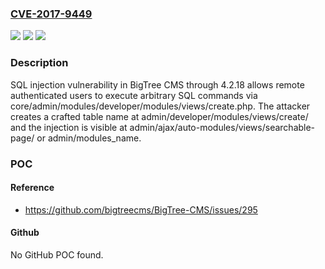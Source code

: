 ### [CVE-2017-9449](https://cve.mitre.org/cgi-bin/cvename.cgi?name=CVE-2017-9449)
![](https://img.shields.io/static/v1?label=Product&message=n%2Fa&color=blue)
![](https://img.shields.io/static/v1?label=Version&message=n%2Fa&color=blue)
![](https://img.shields.io/static/v1?label=Vulnerability&message=n%2Fa&color=brighgreen)

### Description

SQL injection vulnerability in BigTree CMS through 4.2.18 allows remote authenticated users to execute arbitrary SQL commands via core/admin/modules/developer/modules/views/create.php. The attacker creates a crafted table name at admin/developer/modules/views/create/ and the injection is visible at admin/ajax/auto-modules/views/searchable-page/ or admin/modules_name.

### POC

#### Reference
- https://github.com/bigtreecms/BigTree-CMS/issues/295

#### Github
No GitHub POC found.

